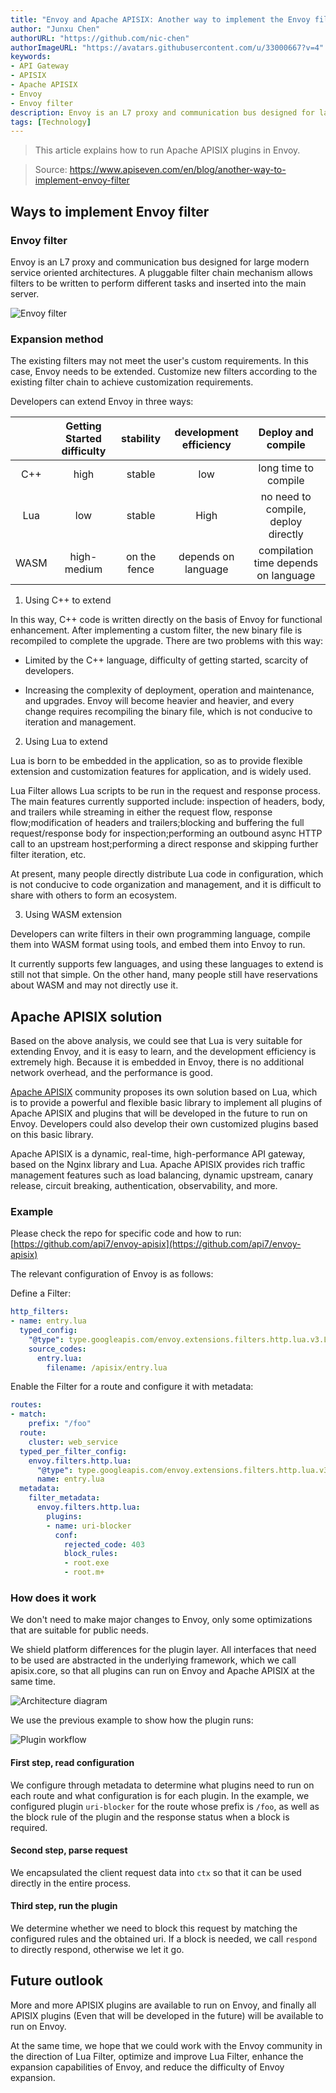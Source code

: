 ```yaml
---
title: "Envoy and Apache APISIX: Another way to implement the Envoy filter"
author: "Junxu Chen"
authorURL: "https://github.com/nic-chen"
authorImageURL: "https://avatars.githubusercontent.com/u/33000667?v=4"
keywords:
- API Gateway
- APISIX
- Apache APISIX
- Envoy
- Envoy filter
description: Envoy is an L7 proxy and communication bus designed for large modern service oriented architectures. A pluggable filter chain mechanism allows filters to be written to perform different tasks and inserted into the main server.
tags: [Technology]
---
```


> This article explains how to run Apache APISIX plugins in Envoy.

<!--truncate-->

> Source: https://www.apiseven.com/en/blog/another-way-to-implement-envoy-filter

## Ways to implement Envoy filter

### Envoy filter

Envoy is an L7 proxy and communication bus designed for large modern service oriented architectures.
A pluggable filter chain mechanism allows filters to be written to perform different tasks and inserted into the main server.

![Envoy filter](https://static.apiseven.com/202108/1636562627686-d6485ddf-4e12-4719-811b-a435ce334033.png)

### Expansion method

The existing filters may not meet the user's custom requirements. In this case, Envoy needs to be extended. Customize new filters according to the existing filter chain to achieve customization requirements.

Developers can extend Envoy in three ways:

|       | Getting Started difficulty |  stability   | development efficiency |          Deploy and compile          |
| :---: | :------------------------: | :----------: | :--------------------: | :----------------------------------: |
|  C++  |            high            |    stable    |          low           |         long time to compile         |
|  Lua  |            low             |    stable    |          High          | no need to compile, deploy directly  |
| WASM  |        high-medium         | on the fence |  depends on language   | compilation time depends on language |

1. Using C++ to extend

In this way, C++ code is written directly on the basis of Envoy for functional enhancement. After implementing a custom filter, the new binary file is recompiled to complete the upgrade. There are two problems with this way:

- Limited by the C++ language, difficulty of getting started, scarcity of developers.

- Increasing the complexity of deployment, operation and maintenance, and upgrades. Envoy will become heavier and heavier, and every change requires recompiling the binary file, which is not conducive to iteration and management.

2. Using Lua to extend

Lua is born to be embedded in the application, so as to provide flexible extension and customization features for application, and is widely used.

Lua Filter allows Lua scripts to be run in the request and response process. The main features currently supported include: inspection of headers, body, and trailers while streaming in either the request flow, response flow;modification of headers and trailers;blocking and buffering the full request/response body for inspection;performing an outbound async HTTP call to an upstream host;performing a direct response and skipping further filter iteration, etc.

At present, many people directly distribute Lua code in configuration, which is not conducive to code organization and management, and it is difficult to share with others to form an ecosystem.

3. Using WASM extension

Developers can write filters in their own programming language, compile them into WASM format using tools, and embed them into Envoy to run.

It currently supports few languages, and using these languages ​​to extend is still not that simple. On the other hand, many people still have reservations about WASM and may not directly use it.

## Apache APISIX solution

Based on the above analysis, we could see that Lua is very suitable for extending Envoy, and it is easy to learn, and the development efficiency is extremely high. Because it is embedded in Envoy, there is no additional network overhead, and the performance is good.

[Apache APISIX](https://github.com/apache/apisix) community proposes its own solution based on Lua, which is to provide a powerful and flexible basic library to implement all plugins of Apache APISIX and plugins that will be developed in the future to run on Envoy. Developers could also develop their own customized plugins based on this basic library.

Apache APISIX is a dynamic, real-time, high-performance API gateway, based on the Nginx library and Lua. Apache APISIX provides rich traffic management features such as load balancing, dynamic upstream, canary release, circuit breaking, authentication, observability, and more.

### Example

Please check the repo for specific code and how to run: [https://github.com/api7/envoy-apisix](https://github.com/api7/envoy-apisix)

The relevant configuration of Envoy is as follows:

Define a Filter:

```yaml
http_filters:
- name: entry.lua
  typed_config:
    "@type": type.googleapis.com/envoy.extensions.filters.http.lua.v3.Lua
    source_codes:
      entry.lua:
        filename: /apisix/entry.lua
```

Enable the Filter for a route and configure it with metadata:

```yaml
routes:
- match:
    prefix: "/foo"
  route:
    cluster: web_service
  typed_per_filter_config:
    envoy.filters.http.lua:
      "@type": type.googleapis.com/envoy.extensions.filters.http.lua.v3.LuaPerRoute
      name: entry.lua
  metadata:
    filter_metadata:
      envoy.filters.http.lua:
        plugins:
        - name: uri-blocker
          conf:
            rejected_code: 403
            block_rules:
            - root.exe
            - root.m+
```

### How does it work

We don't need to make major changes to Envoy, only some optimizations that are suitable for public needs.

We shield platform differences for the plugin layer. All interfaces that need to be used are abstracted in the underlying framework, which we call apisix.core, so that all plugins can run on Envoy and Apache APISIX at the same time.

![Architecture diagram](https://static.apiseven.com/202108/1636562714108-ba80be0b-0228-40f0-8720-d9e0fda3f029.png)

We use the previous example to show how the plugin runs:

![Plugin workflow](https://static.apiseven.com/202108/1636562795944-9d5ee929-1d19-4199-8dab-52eb0120c9bc.png)

#### First step, read configuration

We configure through metadata to determine what plugins need to run on each route and what configuration is for each plugin.
In the example, we configured plugin `uri-blocker` for the route whose prefix is ​​`/foo`, as well as the block rule of the plugin and the response status when a block is required.

#### Second step, parse request

We encapsulated the client request data into `ctx` so that it can be used directly in the entire process.

#### Third step, run the plugin

We determine whether we need to block this request by matching the configured rules and the obtained uri. If a block is needed, we call `respond` to directly respond, otherwise we let it go.

## Future outlook

More and more APISIX plugins are available to run on Envoy, and finally all APISIX plugins (Even that will be developed in the future) will be available to run on Envoy.

At the same time, we hope that we could work with the Envoy community in the direction of Lua Filter, optimize and improve Lua Filter, enhance the expansion capabilities of Envoy, and reduce the difficulty of Envoy expansion.
